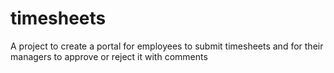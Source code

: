 # timesheets
A project to create a portal for employees to submit timesheets and for their managers to approve or reject it with comments
